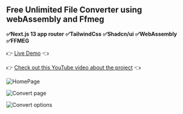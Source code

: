 
## Free Unlimited File Converter using webAssembly and Ffmeg

**✅Next.js 13 app router**
**✅TailwindCss**
**✅Shadcn/ui**
**✅WebAssembly**
**✅FFMEG**

👉 [Live Demo](https://modifio.vercel.app/) 👈

👉 [Check out this YouTube video about the project](https://youtu.be/ypYw6Cm6cUk) 👈

![HomePage](https://i.imgur.com/SCTf3Ce.png)

![Convert page](https://i.imgur.com/6HgYaut.png)

![Convert options](https://i.imgur.com/2B5uU9h.png)

